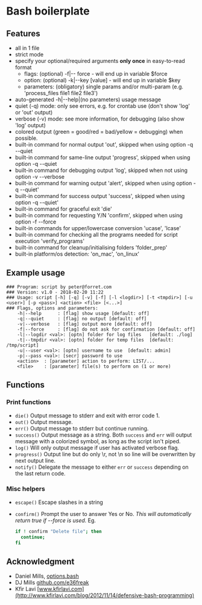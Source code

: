 # Bash boilerplate

## Features

* all in 1 file
* strict mode
* specify your optional/required arguments **only once** in easy-to-read format
	* flags: (optional) -f|-- force - will end up in variable $force
	* option: (optional) -k|--key [value] - will end up in variable $key
	* parameters: (obligatory) single params and/or multi-param (e.g. 'process_files file1 file2 file3')
* auto-generated -h|--help|(no parameters) usage message
* quiet (-q) mode: only see errors, e.g. for crontab use (don't show 'log' or 'out' output)
* verbose (-v) mode: see more information, for debugging (also show 'log' output) 
* colored output (green = good/red = bad/yellow = debugging) when possible.
* built-in command for normal output 'out', skipped when using option -q --quiet
* built-in command for same-line output 'progress', skipped when using option -q --quiet
* built-in command for debugging output 'log', skipped when not using option -v --verbose
* built-in command for warning output 'alert', skipped when using option -q --quiet'
* built-in command for success output 'success', skipped when using option -q --quiet'
* built-in command for graceful exit 'die'
* built-in command for requesting Y/N 'confirm', skipped when using option -f --force
* built-in commands for upper/lowercase conversion 'ucase', 'lcase'
* built-in command for checking all the programs needed for script execution 'verify_programs'
* built-in command for cleanup/initialising folders 'folder_prep'
* built-in platform/os detection: 'on_mac', 'on_linux'
## Example usage

```
### Program: script by peter@forret.com
### Version: v1.0 - 2018-02-20 11:22
### Usage: script [-h] [-q] [-v] [-f] [-l <logdir>] [-t <tmpdir>] [-u <user>] [-p <pass>] <action> <file> [<...>]
### Flags, options and parameters:
    -h|--help      : [flag] show usage [default: off]
    -q|--quiet     : [flag] no output [default: off]
    -v|--verbose   : [flag] output more [default: off]
    -f|--force     : [flag] do not ask for confirmation [default: off]
    -l|--logdir <val>: [optn] folder for log files   [default: ./log]
    -t|--tmpdir <val>: [optn] folder for temp files  [default: /tmp/script]
    -u|--user <val>: [optn] username to use  [default: admin]
    -p|--pass <val>: [secr] password to use
    <action>  : [parameter] action to perform: LIST/...
    <file>    : [parameter] file(s) to perform on (1 or more)
```

## Functions

### Print functions

* `die()` Output message to stderr and exit with error code 1.
* `out()` Output message.
* `err()` Output message to stderr but continue running.
* `success()` Output message as a string. Both `success` and `err` will output message with a colorized symbol, as long as the script isn't piped.
* `log()` Will only output message if user has activated verbose flag.
* `progress()` Output line but do only \r, not \n so line will be overwritten by next output line.
* `notify()` Delegate the message to either `err` or `success` depending on the last return code.

### Misc helpers

* `escape()` Escape slashes in a string
* `confirm()` Prompt the user to answer Yes or No. *This will automatically return true if --force is used.* Eg.

  ```bash
  if ! confirm "Delete file"; then
    continue;
  fi
  ```

## Acknowledgment

* Daniel Mills, [options.bash](https://github.com/e36freak/tools/blob/master/options.bash)
* DJ Mills [github.com/e36freak](https://github.com/e36freak)
* Kfir Lavi [www.kfirlavi.com](http://www.kfirlavi.com/blog/2012/11/14/defensive-bash-programming)
